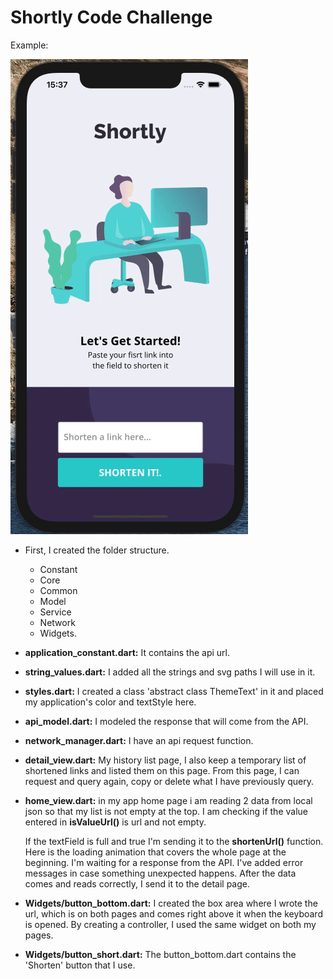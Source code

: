 
# Shortly Code Challenge

Example:

![](https://github.com/thekavak/codeChallenge/blob/main/challengeapp/assets/intro.gif)



- First, I created the folder structure. 
  - Constant
  - Core
  - Common
  - Model
  - Service
  - Network
  - Widgets.

- **application_constant.dart:** It contains the api url.
- **string_values.dart:** I added all the strings and svg paths I will use in it.
- **styles.dart:** I created a class 'abstract class ThemeText' in it and placed my application's color and textStyle here.

- **api_model.dart:** I modeled the response that will come from the API.
- **network_manager.dart:** I have an api request function.

- **detail_view.dart:** My history list page, I also keep a temporary list of shortened links and listed them on this page. From this page, I can request and query again, copy or delete what I have previously query.

- **home_view.dart:** in my app home page i am reading 2 data from local json so that my list is not empty at the top. I am checking if the value entered in **isValueUrl()** is url and not empty.

	If the textField is full and true I'm sending it to the **shortenUrl()** function. Here is the loading animation that covers the whole page at the beginning. I'm waiting for a response from the API. I've added error messages in case something unexpected happens. After the data comes and reads correctly, I send it to the detail page.

- **Widgets/button_bottom.dart:** I created the box area where I wrote the url, which is on both pages and comes right above it when the keyboard is opened. By creating a controller, I used the same widget on both my pages.

- **Widgets/button_short.dart:** The button_bottom.dart contains the 'Shorten' button that I use.
